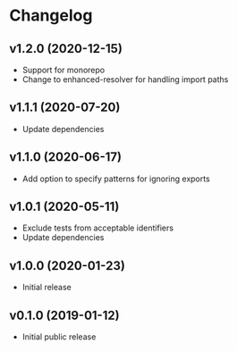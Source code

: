 # Changelog

## v1.2.0 (2020-12-15)

* Support for monorepo
* Change to enhanced-resolver for handling import paths

## v1.1.1 (2020-07-20)

* Update dependencies

## v1.1.0 (2020-06-17)

* Add option to specify patterns for ignoring exports

## v1.0.1 (2020-05-11)

* Exclude tests from acceptable identifiers
* Update dependencies

## v1.0.0 (2020-01-23)

* Initial release

## v0.1.0 (2019-01-12)

* Initial public release
